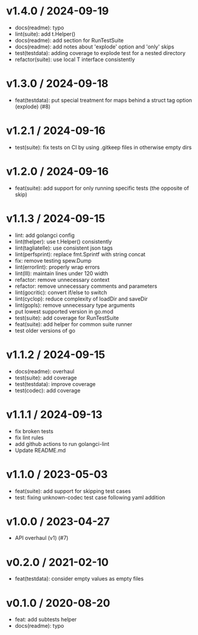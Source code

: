 
v1.4.0 / 2024-09-19
===================

  * docs(readme): typo
  * lint(suite): add t.Helper()
  * docs(readme): add section for RunTestSuite
  * docs(readme): add notes about 'explode' option and 'only' skips
  * test(testdata): adding coverage to explode test for a nested directory
  * refactor(suite): use local T interface consistently

v1.3.0 / 2024-09-18
===================

  * feat(testdata): put special treatment for maps behind a struct tag option (explode) (#8)

v1.2.1 / 2024-09-16
===================

  * test(suite): fix tests on CI by using .gitkeep files in otherwise empty dirs

v1.2.0 / 2024-09-16
===================

  * feat(suite): add support for only running specific tests (the opposite of skip)

v1.1.3 / 2024-09-15
===================

  * lint: add golangci config
  * lint(thelper): use t.Helper() consistently
  * lint(tagliatelle): use consistent json tags
  * lint(perfsprint): replace fmt.Sprintf with string concat
  * fix: remove testing spew.Dump
  * lint(errorlint): properly wrap errors
  * lint(lll): maintain lines under 120 width
  * refactor: remove unnecessary context
  * refactor: remove unnecessary comments and parameters
  * lint(gocritic): convert if/else to switch
  * lint(cyclop): reduce complexity of loadDir and saveDir
  * lint(gopls): remove unnecessary type arguments
  * put lowest supported version in go.mod
  * test(suite): add coverage for RunTestSuite
  * feat(suite): add helper for common suite runner
  * test older versions of go

v1.1.2 / 2024-09-15
===================

  * docs(readme): overhaul
  * test(suite): add coverage
  * test(testdata): improve coverage
  * test(codec): add coverage

v1.1.1 / 2024-09-13
===================

  * fix broken tests
  * fix lint rules
  * add github actions to run golangci-lint
  * Update README.md

v1.1.0 / 2023-05-03
===================

  * feat(suite): add support for skipping test cases
  * test: fixing unknown-codec test case following yaml addition

v1.0.0 / 2023-04-27
===================

  * API overhaul (v1) (#7)

v0.2.0 / 2021-02-10
===================

  * feat(testdata): consider empty values as empty files

v0.1.0 / 2020-08-20
===================

  * feat: add subtests helper
  * docs(readme): typo
